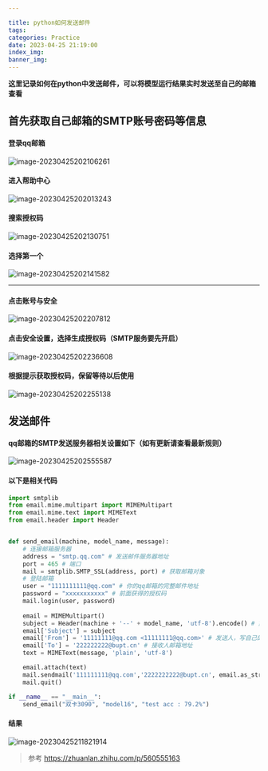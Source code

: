```yaml
---

title: python如何发送邮件
tags: 
categories: Practice
date: 2023-04-25 21:19:00
index_img: 
banner_img: 
---
```




**这里记录如何在python中发送邮件，可以将模型运行结果实时发送至自己的邮箱查看**



## 首先获取自己邮箱的SMTP账号密码等信息

#### 登录qq邮箱

![image-20230425202106261](http://longls777.oss-cn-beijing.aliyuncs.com/img/image-20230425202106261.png)



#### 进入帮助中心

![image-20230425202013243](http://longls777.oss-cn-beijing.aliyuncs.com/img/image-20230425202013243.png)

#### 搜索授权码

![image-20230425202130751](http://longls777.oss-cn-beijing.aliyuncs.com/img/image-20230425202130751.png)



#### 选择第一个

![image-20230425202141582](http://longls777.oss-cn-beijing.aliyuncs.com/img/image-20230425202141582.png)



****



#### 点击账号与安全

![image-20230425202207812](http://longls777.oss-cn-beijing.aliyuncs.com/img/image-20230425202207812.png)





#### 点击安全设置，选择生成授权码（SMTP服务要先开启）

![image-20230425202236608](http://longls777.oss-cn-beijing.aliyuncs.com/img/image-20230425202236608.png)



#### 根据提示获取授权码，保留等待以后使用

![image-20230425202255138](http://longls777.oss-cn-beijing.aliyuncs.com/img/image-20230425202255138.png)



## 发送邮件

#### qq邮箱的SMTP发送服务器相关设置如下（如有更新请查看最新规则）

![image-20230425202555587](http://longls777.oss-cn-beijing.aliyuncs.com/img/image-20230425202555587.png)

#### 以下是相关代码

```python
import smtplib
from email.mime.multipart import MIMEMultipart 
from email.mime.text import MIMEText
from email.header import Header


def send_email(machine, model_name, message):
    # 连接邮箱服务器
    address = "smtp.qq.com" # 发送邮件服务器地址
    port = 465 # 端口
    mail = smtplib.SMTP_SSL(address, port) # 获取邮箱对象
    # 登陆邮箱
    user = "1111111111@qq.com" # 你的qq邮箱的完整邮件地址
    password = "xxxxxxxxxxx" # 前面获得的授权码
    mail.login(user, password)
    
    email = MIMEMultipart()
    subject = Header(machine + '--' + model_name, 'utf-8').encode() # 第一个参数是邮件主题，自己设置
    email['Subject'] = subject
    email['From'] = '11111111@qq.com <11111111@qq.com>' # 发送人，写自己的qq邮箱地址（不知道能不能写别的，可以自己尝试）
    email['To'] = '222222222@bupt.cn' # 接收人邮箱地址
    text = MIMEText(message, 'plain', 'utf-8') 

    email.attach(text)
    mail.sendmail('111111111@qq.com','2222222222@bupt.cn', email.as_string()) # 发送邮箱和接收邮箱
    mail.quit()

if __name__ == "__main__":
    send_email("双卡3090", "model16", "test acc : 79.2%")
```



#### 结果

![image-20230425211821914](http://longls777.oss-cn-beijing.aliyuncs.com/img/image-20230425211821914.png)





> 参考 https://zhuanlan.zhihu.com/p/560555163